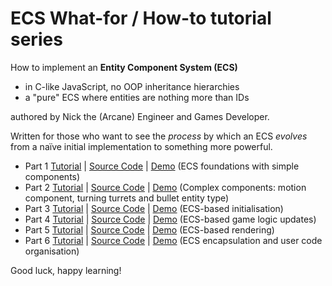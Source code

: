 # ECS What-for / How-to tutorial series 

How to implement an **Entity Component System (ECS)**
- in C-like JavaScript, no OOP inheritance hierarchies
- a "pure" ECS where entities are nothing more than IDs

authored by Nick the (Arcane) Engineer and Games Developer.

Written for those who want to see the _process_ by which an ECS _evolves_ from a naïve initial implementation to something more powerful.

* Part 1 [Tutorial](part1.md) | [Source Code](part1.js) | [Demo](https://raw.githack.com/ArcaneEngineer/ECS-tutorials/main/part1.html) (ECS foundations with simple components)
* Part 2 [Tutorial](part2.md) | [Source Code](part2.js) | [Demo](https://raw.githack.com/ArcaneEngineer/ECS-tutorials/main/part2.html) (Complex components: motion component, turning turrets and bullet entity type)
* Part 3 [Tutorial](part3.md) | [Source Code](part3.js) | [Demo](https://raw.githack.com/ArcaneEngineer/ECS-tutorials/main/part3.html) (ECS-based initialisation)
* Part 4 [Tutorial](part4.md) | [Source Code](part4.js) | [Demo](https://raw.githack.com/ArcaneEngineer/ECS-tutorials/main/part4.html) (ECS-based game logic updates)
* Part 5 [Tutorial](part5.md) | [Source Code](part5.js) | [Demo](https://raw.githack.com/ArcaneEngineer/ECS-tutorials/main/part5.html) (ECS-based rendering)
* Part 6 [Tutorial](part6.md) | [Source Code](part6.js) | [Demo](https://raw.githack.com/ArcaneEngineer/ECS-tutorials/main/part6.html) (ECS encapsulation and user code organisation)

Good luck, happy learning!
